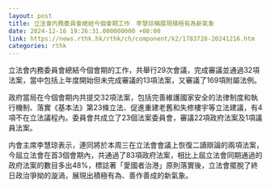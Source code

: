 ```yaml
---
layout: post
title: 立法會内務委員會總結今個會期工作　李慧琼稱展現積極有為新氣象
date: 2024-12-16 19:26:31.000000000 +08:00
link: https://news.rthk.hk/rthk/ch/component/k2/1783728-20241216.htm
categories: rthk
---
```


立法會内務委員會總結今個會期的工作，共舉行29次會議，完成審議並通過32項法案，當中包括上年度開始但未完成審議的13項法案，又審議了169項附屬法例。

政府當局在今個會期内共提交32項法案，包括完善維護國家安全的法律制度和執行機制、落實《基本法》第23條立法、促進重建老舊和失修樓宇等立法建議，有4項不在立法議程內。委員會共成立了23個法案委員會，審議22項政府法案及1項議員法案。

内會主席李慧琼表示，連同將於本周三在立法會會議上恢復二讀辯論的兩項法案，今屆立法會在首3個會期內，共通過了83項政府法案，相比上屆立法會同期通過的政府法案的數目多出48%，標誌著「愛國者治港」原則落實後，立法會擺脫了終日政治爭拗的漩渦，展現出積極有為、善作善成的新氣象。
